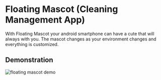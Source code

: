 # Floating Mascot (Cleaning Management App)

With Floating Mascot your android smartphone can have a cute that will always with you. The mascot changes as your environment changes and everything is customized.

## Demonstration


![floating mascot demo](https://github.com/raul-felipe/floating_mascot/assets/17601661/1688a9fc-1a16-4eb8-8784-e990c4861c95)
